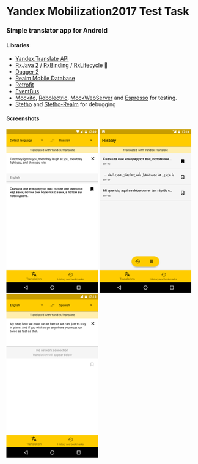 # Yandex Mobilization2017 Test Task
### Simple translator app for Android

#### Libraries

- [Yandex.Translate API](https://tech.yandex.ru/translate/)
- [RxJava 2](https://github.com/ReactiveX/RxJava) / [RxBinding](https://github.com/JakeWharton/RxBinding) / [RxLifecycle](https://github.com/trello/RxLifecycle) 🚀
- [Dagger 2](https://google.github.io/dagger/) 
- [Realm Mobile Database](https://realm.io/products/realm-mobile-database/)
- [Retrofit](https://square.github.io/retrofit/)
- [EventBus](http://greenrobot.github.io/EventBus/)
- [Mockito](http://site.mockito.org/), [Robolectric](https://github.com/robolectric/robolectric), [MockWebServer](https://github.com/square/okhttp/tree/master/mockwebserver) and [Espresso](https://google.github.io/android-testing-support-library/docs/espresso/) for testing.
- [Stetho](http://facebook.github.io/stetho/) and [Stetho-Realm](https://github.com/uPhyca/stetho-realm) for debugging

#### Screenshots 

<img src="https://github.com/Kondenko/Yandex-Mobilization-2017-Test-Task/blob/develop/screenshots/screen_translation.png" width="240" height="427"> <img src="https://github.com/Kondenko/Yandex-Mobilization-2017-Test-Task/blob/develop/screenshots/screen_history.png" width="240" height="427"> <img src="https://github.com/Kondenko/Yandex-Mobilization-2017-Test-Task/blob/develop/screenshots/screen_translation_offline.png" width="240" height="427">
